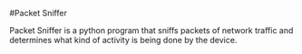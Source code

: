 #Packet Sniffer

Packet Sniffer is a python program that sniffs packets of network traffic and determines what kind of activity is being done by the device. 
